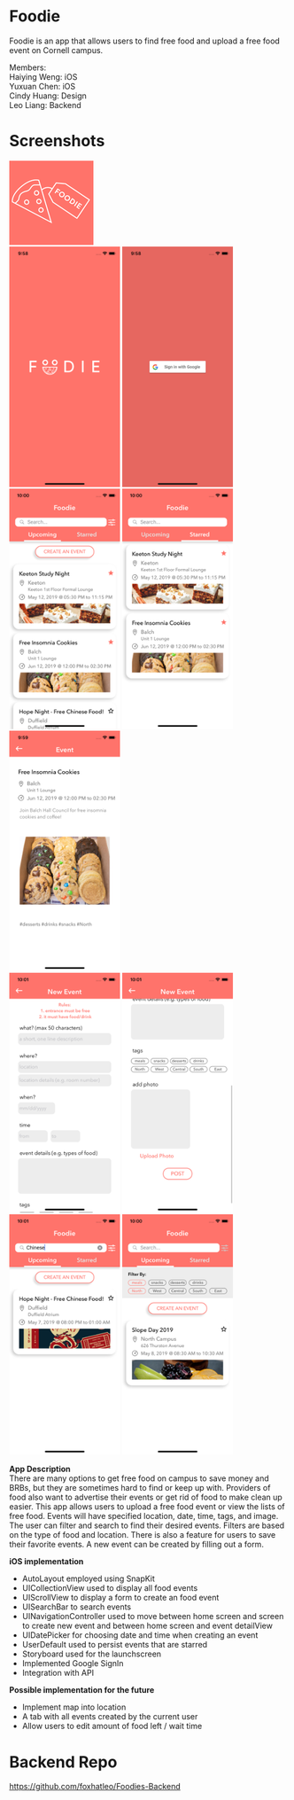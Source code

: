 # Foodie
Foodie is an app that allows users to find free food and upload a free food event on Cornell campus. 

Members:  
Haiying Weng: iOS   
Yuxuan Chen: iOS   
Cindy Huang: Design  
Leo Liang: Backend 

# Screenshots 
![](Screenshot/appicon.png)  
<img src="Screenshot/LaunchScreen.png" width="200"> <img src="Screenshot/SignIn.png" width="200">  
<img src="Screenshot/UpcomingEventFeed.png" width="200"> <img src="Screenshot/StarredEvent.png" width="200"> <img src="Screenshot/DetailView.png" width="200">  
<img src="Screenshot/CreateEvent1.png" width="200"> <img src="Screenshot/CreateEvent2.png" width="200"> <img src="Screenshot/SearchBar.png" width="200"> <img src="Screenshot/Filters.png" width="200">


**App Description**  
There are many options to get free food on campus to save money and BRBs, but they are sometimes hard to find or keep up with. Providers of food also want to advertise their events or get rid of food to make clean up easier. This app allows users to upload a free food event or view the lists of free food. Events will have specified location, date, time, tags, and image. The user can filter and search to find their desired events. Filters are based on the type of food and location. There is also a feature for users to save their favorite events. A new event can be created by filling out a form. 

**iOS implementation**  
 - AutoLayout employed using SnapKit
 - UICollectionView used to display all food events
 - UIScrollView to display a form to create an food event
 - UISearchBar to search events 
 - UINavigationController used to move between home screen and screen to create new event and between home screen and event detailView 
 - UIDatePicker for choosing date and time when creating an event
 - UserDefault used to persist events that are starred
 - Storyboard used for the launchscreen
 - Implemented Google SignIn 
 - Integration with API
 
 **Possible implementation for the future**
 - Implement map into location 
 - A tab with all events created by the current user 
 - Allow users to edit amount of food left / wait time 

# Backend Repo 
https://github.com/foxhatleo/Foodies-Backend 


